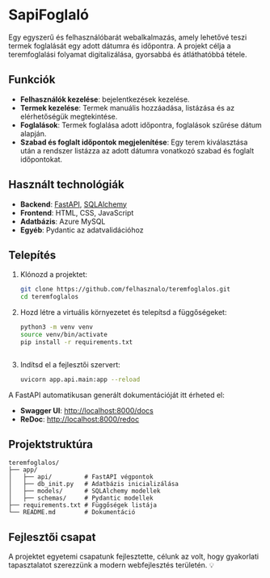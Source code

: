 
# SapiFoglaló 

Egy egyszerű és felhasználóbarát webalkalmazás, amely lehetővé teszi termek foglalását egy adott dátumra és időpontra. A projekt célja a teremfoglalási folyamat digitalizálása, gyorsabbá és átláthatóbbá tétele.

## Funkciók

- **Felhasználók kezelése**: bejelentkezések kezelése.
- **Termek kezelése**: Termek manuális hozzáadása, listázása és az elérhetőségük megtekintése.
- **Foglalások**: Termek foglalása adott időpontra, foglalások szűrése dátum alapján.
- **Szabad és foglalt időpontok megjelenítése**: Egy terem kiválasztása után a rendszer listázza az adott dátumra vonatkozó szabad és foglalt időpontokat.

## Használt technológiák

- **Backend**: [FastAPI](https://fastapi.tiangolo.com/), [SQLAlchemy](https://www.sqlalchemy.org/)
- **Frontend**: HTML, CSS, JavaScript
- **Adatbázis**: Azure MySQL
- **Egyéb**: Pydantic az adatvalidációhoz

## Telepítés

1. Klónozd a projektet:
   ```bash
   git clone https://github.com/felhasznalo/teremfoglalos.git
   cd teremfoglalos
   ```

2. Hozd létre a virtuális környezetet és telepítsd a függőségeket:
   ```bash
   python3 -m venv venv
   source venv/bin/activate
   pip install -r requirements.txt
   ```


   ```

5. Indítsd el a fejlesztői szervert:
   ```bash
   uvicorn app.api.main:app --reload
   ```


A FastAPI automatikusan generált dokumentációját itt érheted el:
- **Swagger UI**: [http://localhost:8000/docs](http://localhost:8000/docs)
- **ReDoc**: [http://localhost:8000/redoc](http://localhost:8000/redoc)

## Projektstruktúra

```
teremfoglalos/
├── app/
│   ├── api/         # FastAPI végpontok
│   ├── db_init.py   # Adatbázis inicializálása
│   ├── models/      # SQLAlchemy modellek
│   ├── schemas/     # Pydantic modellek
├── requirements.txt # Függőségek listája
└── README.md        # Dokumentáció
```

## Fejlesztői csapat

A projektet egyetemi csapatunk fejlesztette, célunk az volt, hogy gyakorlati tapasztalatot szerezzünk a modern webfejlesztés területén. 💡

